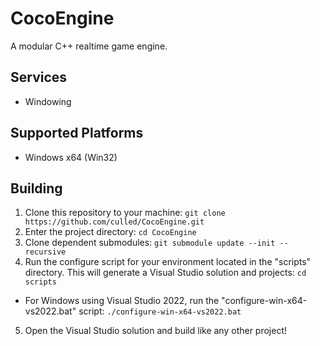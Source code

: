 # CocoEngine

A modular C++ realtime game engine.

## Services
* Windowing

## Supported Platforms
* Windows x64 (Win32)

## Building
1. Clone this repository to your machine: `git clone https://github.com/culled/CocoEngine.git`
2. Enter the project directory: `cd CocoEngine`
3. Clone dependent submodules: `git submodule update --init --recursive`
4. Run the configure script for your environment located in the "scripts" directory. This will generate a Visual Studio solution and projects: `cd scripts`
  - For Windows using Visual Studio 2022, run the "configure-win-x64-vs2022.bat" script: `./configure-win-x64-vs2022.bat`
5. Open the Visual Studio solution and build like any other project!
